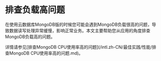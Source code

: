 # 排查负载高问题

在使用云数据库MongoDB版的时候您可能会遇到MongoDB负载很高的问题，导致数据读写处理异常缓慢，影响正常业务。本文主要帮助您从应用的角度排查MongoDB负载高的问题。

详情请参见[排查MongoDB CPU使用率高的问题](/intl.zh-CN/最佳实践/性能/排查MongoDB CPU使用率高的问题.md)。

